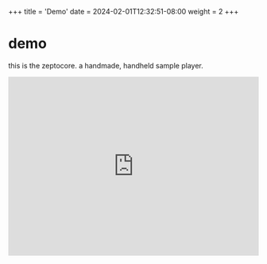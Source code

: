 +++
title = 'Demo'
date = 2024-02-01T12:32:51-08:00
weight = 2
+++

# demo 

this is the zeptocore. a handmade, handheld sample player.


<iframe width="100%" height="360px" src="https://www.youtube.com/embed/videoseries?si=ZgDGlG2dwHzBIzYH&amp;list=PLCNN6FnBNdpWQUyHAQO_wCQkbMl95-293" title="YouTube video player" frameborder="0" allow="accelerometer; autoplay; clipboard-write; encrypted-media; gyroscope; picture-in-picture; web-share" referrerpolicy="strict-origin-when-cross-origin" allowfullscreen></iframe>